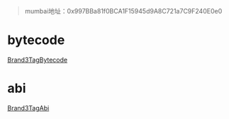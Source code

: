 > mumbai地址：0x997BBa81f0BCA1F15945d9A8C721a7C9F240E0e0

# bytecode
[Brand3TagBytecode](TagContractBytecode.bytecode)

# abi
[Brand3TagAbi](TagContractAbi.json)